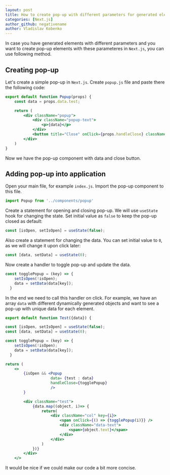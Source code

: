 ```yaml
---
layout: post
title: How to create pop-up with different parameters for generated elements?
categories: [Next.js]
author_github: negativename
author: Vladislav Kobenko
---
```


In case you have generated elements with different parameters and you want to create pop-up elements with these parameteres in `Next.js`, you can use following method.

## Creating pop-up

Let's create a simple pop-up in `Next.js`. Create `popup.js` file and paste there the following code:

```jsx
export default function Popup(props) {
    const data = props.data.test;

    return (
        <div className="popup">
            <div className="popup-text">
                <p>{data}</p>
            </div>
            <button title="Close" onClick={props.handleClose} className="popup-button">×</button>
        </div>
    )
}
```

Now we have the pop-up component with data and close button. 

## Adding pop-up into application

Open your main file, for example `index.js`. Import the pop-up component to this file.

```js
import Popup from '../components/popup'
```

Create a statement for opening and closing pop-up. We will use `useState` hook for changing the state. Set initial value as `false` to keep the pop-up closed as default:

```js
const [isOpen, setIsOpen] = useState(false);
```

Also create a statement for changing the data. You can set initial value to `0`, as we will change it upon click later:

```js
const [data, setData] = useState(0);
```

Now create a handler to toggle pop-up and update the data.

```js
const togglePopup = (key) => {
    setIsOpen(!isOpen);
    data = setData(data[key]);
  }
```

In the end we need to call this handler on click. For example, we have an array `data` with different dynamically generated objects and want to see a pop-up with unique data for each element.

```jsx
export default function Test({data}) {

const [isOpen, setIsOpen] = useState(false);
const [data, setData] = useState(0);

const togglePopup = (key) => {
    setIsOpen(!isOpen);
    data = setData(data[key]);
  }

return (
    <>
        {isOpen && <Popup
                    data= {test : data}
                    handleClose={togglePopup}
                    />
        }

        <div className="test">
            {data.map((object, i)=> {
                return(
                    <div className="col" key={i}>
                        <span onClick={() => {togglePopup(i)}} />
                        <div className="data-text">
                            <span>{object.text}</span>
                        </div>
                    </div>
                )
            })}
        </div>
    </>
```

It would be nice if we could make our code a bit more concise.